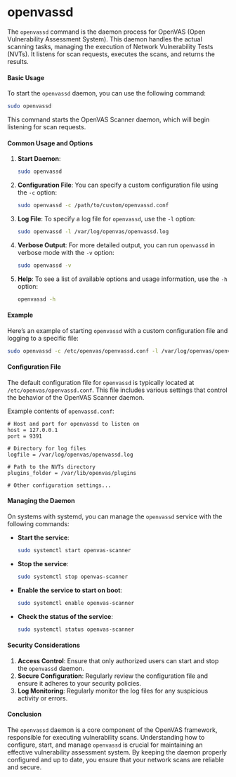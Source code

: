# openvassd

The `openvassd` command is the daemon process for OpenVAS (Open Vulnerability Assessment System). This daemon handles the actual scanning tasks, managing the execution of Network Vulnerability Tests (NVTs). It listens for scan requests, executes the scans, and returns the results.

#### Basic Usage

To start the `openvassd` daemon, you can use the following command:

```bash
sudo openvassd
```

This command starts the OpenVAS Scanner daemon, which will begin listening for scan requests.

#### Common Usage and Options

1. **Start Daemon**:
    ```bash
    sudo openvassd
    ```

2. **Configuration File**:
    You can specify a custom configuration file using the `-c` option:
    ```bash
    sudo openvassd -c /path/to/custom/openvassd.conf
    ```

3. **Log File**:
    To specify a log file for `openvassd`, use the `-l` option:
    ```bash
    sudo openvassd -l /var/log/openvas/openvassd.log
    ```

4. **Verbose Output**:
    For more detailed output, you can run `openvassd` in verbose mode with the `-v` option:
    ```bash
    sudo openvassd -v
    ```

5. **Help**:
    To see a list of available options and usage information, use the `-h` option:
    ```bash
    openvassd -h
    ```

#### Example

Here’s an example of starting `openvassd` with a custom configuration file and logging to a specific file:

```bash
sudo openvassd -c /etc/openvas/openvassd.conf -l /var/log/openvas/openvassd.log
```

#### Configuration File

The default configuration file for `openvassd` is typically located at `/etc/openvas/openvassd.conf`. This file includes various settings that control the behavior of the OpenVAS Scanner daemon.

Example contents of `openvassd.conf`:

```text
# Host and port for openvassd to listen on
host = 127.0.0.1
port = 9391

# Directory for log files
logfile = /var/log/openvas/openvassd.log

# Path to the NVTs directory
plugins_folder = /var/lib/openvas/plugins

# Other configuration settings...
```

#### Managing the Daemon

On systems with systemd, you can manage the `openvassd` service with the following commands:

- **Start the service**:
  ```bash
  sudo systemctl start openvas-scanner
  ```

- **Stop the service**:
  ```bash
  sudo systemctl stop openvas-scanner
  ```

- **Enable the service to start on boot**:
  ```bash
  sudo systemctl enable openvas-scanner
  ```

- **Check the status of the service**:
  ```bash
  sudo systemctl status openvas-scanner
  ```

#### Security Considerations

1. **Access Control**: Ensure that only authorized users can start and stop the `openvassd` daemon.
2. **Secure Configuration**: Regularly review the configuration file and ensure it adheres to your security policies.
3. **Log Monitoring**: Regularly monitor the log files for any suspicious activity or errors.

#### Conclusion

The `openvassd` daemon is a core component of the OpenVAS framework, responsible for executing vulnerability scans. Understanding how to configure, start, and manage `openvassd` is crucial for maintaining an effective vulnerability assessment system. By keeping the daemon properly configured and up to date, you ensure that your network scans are reliable and secure.
